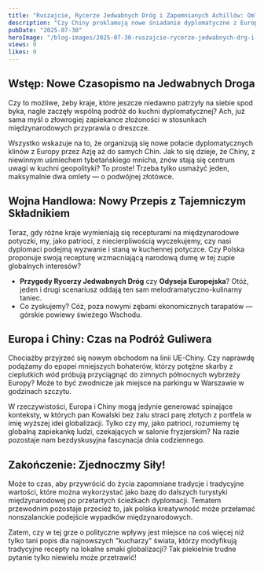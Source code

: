 ```yaml
---
title: "Ruszajcie, Rycerze Jedwabnych Dróg i Zapomnianych Achillów: Omlet z Wojną Handlową w Tle"
description: "Czy Chiny proklamują nowe śniadanie dyplomatyczne z Europą, czy tylko mieszają stare jaja? Prześmiewcze spojrzenie na Wojnę Handlową i jak to się ma do kieszeni pana Kowalskiego."
pubDate: "2025-07-30"
heroImage: "/blog-images/2025-07-30-ruszajcie-rycerze-jedwabnych-drg-i-zapomnianych-achillw-omlet-z-wojn-handlow-w-tle.png"
views: 0
likes: 0
---
```


## Wstęp: Nowe Czasopismo na Jedwabnych Droga

Czy to możliwe, żeby kraje, które jeszcze niedawno patrzyły na siebie spod byka, nagle zaczęły wspólną podróż do kuchni dyplomatycznej? Ach, już sama myśl o złowrogiej zapiekance złożoności w stosunkach międzynarodowych przyprawia o dreszcze.

Wszystko wskazuje na to, że organizują się nowe połacie dyplomatycznych klinów z Europy przez Azję aż do samych Chin. Jak to się dzieje, że Chiny, z niewinnym uśmiechem tybetańskiego mnicha, znów stają się centrum uwagi w kuchni geopolityki? To proste! Trzeba tylko usmażyć jeden, maksymalnie dwa omlety — o podwójnej złotówce.

## Wojna Handlowa: Nowy Przepis z Tajemniczym Składnikiem

Teraz, gdy różne kraje wymieniają się recepturami na międzynarodowe potyczki, my, jako patrioci, z niecierpliwością wyczekujemy, czy nasi dyplomaci podejmą wyzwanie i staną w kuchennej potyczce. Czy Polska proponuje swoją recepturę wzmacniającą narodową dumę w tej zupie globalnych interesów? 

- **Przygody Rycerzy Jedwabnych Dróg** czy **Odyseja Europejska**? Otóż, jeden i drugi scenariusz oddają ten sam melodramatyczno-kulinarny taniec.
- Co zyskujemy? Cóż, poza nowymi zębami ekonomicznych tarapatów — górskie powiewy świeżego Wschodu.

## Europa i Chiny: Czas na Podróż Guliwera

Chociażby przyjrzeć się nowym obchodom na linii UE-Chiny. Czy naprawdę podążamy do epopei mniejszych bohaterów, którzy potężne skarby z cieplutkich wód próbują przyciągnąć do zimnych północnych wybrzeży Europy? Może to być zwodnicze jak miejsce na parkingu w Warszawie w godzinach szczytu.

W rzeczywistości, Europa i Chiny mogą jedynie generować spinające konteksty, w których pan Kowalski bez żalu straci parę złotych z portfela w imię wyższej idei globalizacji. Tylko czy my, jako patrioci, rozumiemy tę globalną zapiekankę ludzi, czekających w salonie fryzjerskim? Na razie pozostaje nam bezdyskusyjna fascynacja dnia codziennego.

## Zakończenie: Zjednoczmy Siły!

Może to czas, aby przywrócić do życia zapomniane tradycje i tradycyjne wartości, które można wykorzystać jako bazę do dalszych turystyki międzynarodowej po przetartych ścieżkach dyplomacji. Tematem przewodnim pozostaje przecież to, jak polska kreatywność może przełamać nonszalanckie podejście wypadków międzynarodowych.

Zatem, czy w tej grze o polityczne wpływy jest miejsce na coś więcej niż tylko tani popis dla najnowszych "kucharzy" świata, którzy modyfikują tradycyjne recepty na lokalne smaki globalizacji? Tak piekielnie trudne pytanie tylko niewielu może przetrawić!
